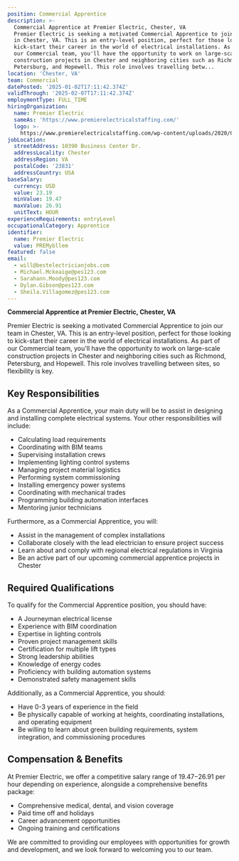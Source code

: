```yaml
---
position: Commercial Apprentice
description: >-
  Commercial Apprentice at Premier Electric, Chester, VA
  Premier Electric is seeking a motivated Commercial Apprentice to join our team
  in Chester, VA. This is an entry-level position, perfect for those looking to
  kick-start their career in the world of electrical installations. As part of
  our Commercial team, you'll have the opportunity to work on large-scale
  construction projects in Chester and neighboring cities such as Richmond,
  Petersburg, and Hopewell. This role involves travelling betw...
location: 'Chester, VA'
team: Commercial
datePosted: '2025-01-02T17:11:42.374Z'
validThrough: '2025-02-07T17:11:42.374Z'
employmentType: FULL_TIME
hiringOrganization:
  name: Premier Electric
  sameAs: 'https://www.premierelectricalstaffing.com/'
  logo: >-
    https://www.premierelectricalstaffing.com/wp-content/uploads/2020/05/Premier-Electrical-Staffing-logo.png
jobLocation:
  streetAddress: 10390 Business Center Dr.
  addressLocality: Chester
  addressRegion: VA
  postalCode: '23831'
  addressCountry: USA
baseSalary:
  currency: USD
  value: 23.19
  minValue: 19.47
  maxValue: 26.91
  unitText: HOUR
experienceRequirements: entryLevel
occupationalCategory: Apprentice
identifier:
  name: Premier Electric
  value: PREMybllem
featured: false
email:
  - will@bestelectricianjobs.com
  - Michael.Mckeaige@pes123.com
  - Sarahann.Moody@pes123.com
  - Dylan.Gibson@pes123.com
  - Sheila.Villagomez@pes123.com
---
```




**Commercial Apprentice at Premier Electric, Chester, VA**

Premier Electric is seeking a motivated Commercial Apprentice to join our team in Chester, VA. This is an entry-level position, perfect for those looking to kick-start their career in the world of electrical installations. As part of our Commercial team, you'll have the opportunity to work on large-scale construction projects in Chester and neighboring cities such as Richmond, Petersburg, and Hopewell. This role involves travelling between sites, so flexibility is key.

## Key Responsibilities

As a Commercial Apprentice, your main duty will be to assist in designing and installing complete electrical systems. Your other responsibilities will include:

- Calculating load requirements
- Coordinating with BIM teams
- Supervising installation crews
- Implementing lighting control systems
- Managing project material logistics
- Performing system commissioning
- Installing emergency power systems
- Coordinating with mechanical trades
- Programming building automation interfaces
- Mentoring junior technicians

Furthermore, as a Commercial Apprentice, you will:

- Assist in the management of complex installations
- Collaborate closely with the lead electrician to ensure project success
- Learn about and comply with regional electrical regulations in Virginia
- Be an active part of our upcoming commercial apprentice projects in Chester

## Required Qualifications

To qualify for the Commercial Apprentice position, you should have:

- A Journeyman electrical license
- Experience with BIM coordination
- Expertise in lighting controls
- Proven project management skills
- Certification for multiple lift types
- Strong leadership abilities
- Knowledge of energy codes
- Proficiency with building automation systems
- Demonstrated safety management skills

Additionally, as a Commercial Apprentice, you should:

- Have 0-3 years of experience in the field
- Be physically capable of working at heights, coordinating installations, and operating equipment
- Be willing to learn about green building requirements, system integration, and commissioning procedures

## Compensation & Benefits

At Premier Electric, we offer a competitive salary range of $19.47-$26.91 per hour depending on experience, alongside a comprehensive benefits package:

- Comprehensive medical, dental, and vision coverage
- Paid time off and holidays
- Career advancement opportunities
- Ongoing training and certifications

We are committed to providing our employees with opportunities for growth and development, and we look forward to welcoming you to our team.
